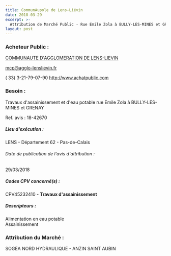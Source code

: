 ```yaml
---
title: CommunAupole de Lens-Liévin
date: 2018-03-29
excerpt: >-
  Attribution de Marché Public - Rue Emile Zola à BULLY-LES-MINES et GRENAY - Travaux d'assainissement et d'eau potable
layout: post
---
```


### Acheteur Public : 
<a href="/acheteur-137/siren-246200364"> COMMUNAUTE D'AGGLOMERATION DE LENS-LIEVIN</a><br/>



mcp@agglo-lenslievin.fr

( 33) 3-21-79-07-90
http://www.achatpublic.com
### Besoin :

Travaux d'assainissement et d'eau potable rue Emile Zola à BULLY-LES-MINES et GRENAY

Ref. avis : 18-42670


##### Lieu d'exécution :

LENS - Département 62 - Pas-de-Calais

###### Date de publication de l'avis d'attribution : 
29/03/2018

##### Codes CPV concerné(s) :
CPV45232410 - **Travaux d'assainissement** <br/>

##### Descripteurs :
Alimentation en eau potable <br/>
Assainissement <br/>

### Attribution du Marché :
SOGEA NORD HYDRAULIQUE -   ANZIN SAINT AUBIN <br/>
